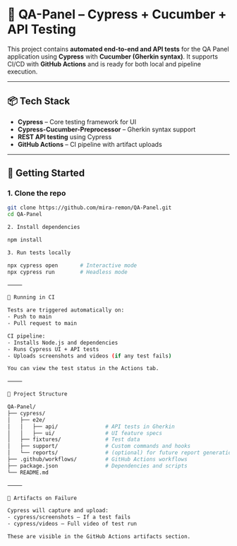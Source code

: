 
# 🧪 QA-Panel – Cypress + Cucumber + API Testing

This project contains **automated end-to-end and API tests** for the QA Panel application using **Cypress** with **Cucumber (Gherkin syntax)**. It supports CI/CD with **GitHub Actions** and is ready for both local and pipeline execution.

---

## 📦 Tech Stack

- **Cypress** – Core testing framework for UI
- **Cypress-Cucumber-Preprocessor** – Gherkin syntax support
- **REST API testing** using Cypress
- **GitHub Actions** – CI pipeline with artifact uploads

---

## 🚀 Getting Started

### 1. Clone the repo

```bash
git clone https://github.com/mira-remon/QA-Panel.git
cd QA-Panel

2. Install dependencies

npm install

3. Run tests locally

npx cypress open       # Interactive mode
npx cypress run        # Headless mode

⸻

🧪 Running in CI

Tests are triggered automatically on:
- Push to main
- Pull request to main

CI pipeline:
- Installs Node.js and dependencies
- Runs Cypress UI + API tests
- Uploads screenshots and videos (if any test fails)

You can view the test status in the Actions tab.

⸻

📁 Project Structure

QA-Panel/
├── cypress/
│   ├── e2e/
│   │   ├── api/               # API tests in Gherkin
│   │   ├── ui/                # UI feature specs
│   ├── fixtures/              # Test data
│   ├── support/               # Custom commands and hooks
│   └── reports/               # (optional) for future report generation
├── .github/workflows/         # GitHub Actions workflows
├── package.json               # Dependencies and scripts
└── README.md

⸻

📸 Artifacts on Failure

Cypress will capture and upload:
- cypress/screenshots – If a test fails
- cypress/videos – Full video of test run

These are visible in the GitHub Actions artifacts section.

